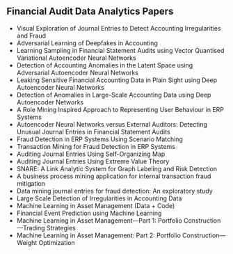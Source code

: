 <h2>Financial Audit Data Analytics Papers</h2>


<ul>

                             

 <li><a target="_blank" href="https://github.com/manjunath5496/Financial-Audit-Data-Analytics-Papers/blob/master/fin(1).pdf" style="text-decoration:none;">Visual Exploration of Journal Entries to Detect Accounting Irregularities and Fraud</a></li>

 <li><a target="_blank" href="https://github.com/manjunath5496/Financial-Audit-Data-Analytics-Papers/blob/master/fin(2).pdf" style="text-decoration:none;">Adversarial Learning of Deepfakes in Accounting</a></li>

<li><a target="_blank" href="https://github.com/manjunath5496/Financial-Audit-Data-Analytics-Papers/blob/master/fin(3).pdf" style="text-decoration:none;">Learning Sampling in Financial Statement Audits using Vector Quantised Variational Autoencoder Neural Networks</a></li>
 <li><a target="_blank" href="https://github.com/manjunath5496/Financial-Audit-Data-Analytics-Papers/blob/master/fin(4).pdf" style="text-decoration:none;">Detection of Accounting Anomalies in the Latent Space using Adversarial Autoencoder Neural Networks</a></li>                              
<li><a target="_blank" href="https://github.com/manjunath5496/Financial-Audit-Data-Analytics-Papers/blob/master/fin(5).pdf" style="text-decoration:none;">Leaking Sensitive Financial Accounting Data in Plain Sight using Deep Autoencoder Neural Networks</a></li>
<li><a target="_blank" href="https://github.com/manjunath5496/Financial-Audit-Data-Analytics-Papers/blob/master/fin(6).pdf" style="text-decoration:none;">Detection of Anomalies in Large-Scale Accounting Data using Deep Autoencoder Networks</a></li>
 <li><a target="_blank" href="https://github.com/manjunath5496/Financial-Audit-Data-Analytics-Papers/blob/master/fin(7).pdf" style="text-decoration:none;">A Role Mining Inspired Approach to Representing User Behaviour in ERP Systems</a></li>

 <li><a target="_blank" href="https://github.com/manjunath5496/Financial-Audit-Data-Analytics-Papers/blob/master/fin(8).pdf" style="text-decoration:none;"> Autoencoder Neural Networks versus External Auditors: Detecting Unusual Journal Entries in Financial Statement Audits </a></li>
   <li><a target="_blank" href="https://github.com/manjunath5496/Financial-Audit-Data-Analytics-Papers/blob/master/fin(9).pdf" style="text-decoration:none;">Fraud Detection in ERP Systems Using Scenario Matching</a></li>
  
   
 <li><a target="_blank" href="https://github.com/manjunath5496/Financial-Audit-Data-Analytics-Papers/blob/master/fin(10).pdf" style="text-decoration:none;">Transaction Mining for Fraud Detection in ERP Systems </a></li>                              
<li><a target="_blank" href="https://github.com/manjunath5496/Financial-Audit-Data-Analytics-Papers/blob/master/fin(11).pdf" style="text-decoration:none;">Auditing Journal Entries Using Self-Organizing Map</a></li>
<li><a target="_blank" href="https://github.com/manjunath5496/Financial-Audit-Data-Analytics-Papers/blob/master/fin(12).pdf" style="text-decoration:none;">Auditing Journal Entries Using Extreme Value Theory</a></li>
<li><a target="_blank" href="https://github.com/manjunath5496/Financial-Audit-Data-Analytics-Papers/blob/master/fin(13).pdf" style="text-decoration:none;">SNARE: A Link Analytic System for Graph Labeling and Risk Detection</a></li>

<li><a target="_blank" href="https://github.com/manjunath5496/Financial-Audit-Data-Analytics-Papers/blob/master/fin(14).pdf" style="text-decoration:none;">A business process mining application for internal transaction fraud mitigation</a></li>
                              
<li><a target="_blank" href="https://github.com/manjunath5496/Financial-Audit-Data-Analytics-Papers/blob/master/fin(15).pdf" style="text-decoration:none;">Data mining journal entries for fraud detection: An exploratory study</a></li>

<li><a target="_blank" href="https://github.com/manjunath5496/Financial-Audit-Data-Analytics-Papers/blob/master/fin(16).pdf" style="text-decoration:none;">Large Scale Detection of Irregularities in Accounting Data </a></li>

  <li><a target="_blank" href="https://github.com/manjunath5496/Financial-Audit-Data-Analytics-Papers/blob/master/fin(17).pdf" style="text-decoration:none;">Machine Learning in Asset Management (Data + Code)</a></li>   
  
<li><a target="_blank" href="https://github.com/manjunath5496/Financial-Audit-Data-Analytics-Papers/blob/master/fin(18).pdf" style="text-decoration:none;">Financial Event Prediction using Machine Learning</a></li> 

  
<li><a target="_blank" href="https://github.com/manjunath5496/Financial-Audit-Data-Analytics-Papers/blob/master/fin(19).pdf" style="text-decoration:none;">Machine Learning in Asset Management—Part 1: Portfolio Construction—Trading Strategies</a></li> 

<li><a target="_blank" href="https://github.com/manjunath5496/Financial-Audit-Data-Analytics-Papers/blob/master/fin(20).pdf" style="text-decoration:none;">Machine Learning in Asset Management: Part 2: Portfolio Construction—Weight Optimization</a></li>
</ul>
